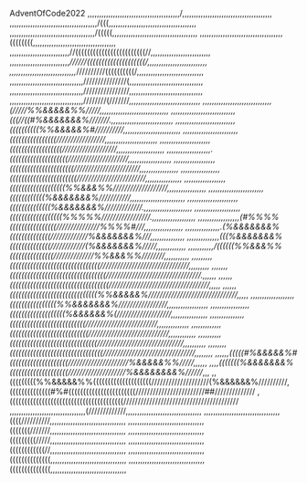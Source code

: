 AdventOfCode2022
,,,,,,,,,,,,,,,,,,,,,,,,,,,,,,,,,,,,,,,,/,,,,,,,,,,,,,,,,,,,,,,,,,,,,,,,,,,,,,,,
,,,,,,,,,,,,,,,,,,,,,,,,,,,,,,,,,,,,,,/(((,,,,,,,,,,,,,,,,,,,,,,,,,,,,,,,,,,,,,,
,,,,,,,,,,,,,,,,,,,,,,,,,,,,,,,,,,,,,/(((((,,,,,,,,,,,,,,,,,,,,,,,,,,,,,,,,,,,,,
,,,,,,,,,,,,,,,,,,,,,,,,,,,,,,,,,,,,((((((((,,,,,,,,,,,,,,,,,,,,,,,,,,,,,,,,,,,,
,,,,,,,,,,,,,,,,,,,,,,,,,,//((((((((((((((((((((((((//,,,,,,,,,,,,,,,,,,,,,,,,,,
,,,,,,,,,,,,,,,,,,,,,,,,,,*//////((((((((((((((((((((/,,,,,,,,,,,,,,,,,,,,,,,,,,
,,,,,,,,,,,,,,,,,,,,,,,,,,,,,*//////////((((((((((/,,,,,,,,,,,,,,,,,,,,,,,,,,,,,
,,,,,,,,,,,,,,,,,,,,,,,,,,,,,,,,///////////////(,,,,,,,,,,,,,,,,,,,,,,,,,,,,,,,,
,,,,,,,,,,,,,,,,,,,,,,,,,,,,,,,,////////////////,,,,,,,,,,,,,,,,,,,,,,,,,,,,,,,,
,,,,,,,,,,,,,,,,,,,,,,,,,,,,,,,,////////(///////*,,,,,,,,,,,,,,,,,,,,,,,,,,,,,,,
,,,,,,,,,,,,,,,,,,,,,,,,,,,,,,(/////%%&&&&&%%/////,,,,,,,,,,,,,,,,,,,,,,,,,,,,,,
,,,,,,,,,,,,,,,,,,,,,,,,,,,,(((//((#%&&&&&&&%///////.,,,,,,,,,,,,,,,,,,,,,,,,,,,
,,,,,,,,,,,,,,,,,,,,,,,,,,((((((((((%%&&&&&%#//////////,,,,,,,,,,,,,,,,,,,,,,,,,
,,,,,,,,,,,,,,,,,,,,,,,,((((((((((((((((/////////////////,,,,,,,,,,,,,,,,,,,,,,,
,,,,,,,,,,,,,,,,,,,,,,((((((((((((((((((///////////////////,,,,,,,,,,,,,,,,,,,,,
,,,,,,,,,,,,,,,,,,,.((((((((((((((((((((/////////////////////,,,,,,,,,,,,,,,,,,,
,,,,,,,,,,,,,,,,,,((((((((((((((((((((((///////////////////////,,,,,,,,,,,,,,,,,
,,,,,,,,,,,,,,,,,(((((((((((((((((((((((////////////////////////,,,,,,,,,,,,,,,,
,,,,,,,,,,,,,,,,,,(((((((((((((((((((%%&&&%%///////////////////,,,,,,,,,,,,,,,,,
,,,,,,,,,,,,,,,,,,,,,,,,((((((((((((%&&&&&&&%///////////,,,,,,,,,,,,,,,,,,,,,,,,
,,,,,,,,,,,,,,,,,,,,,,((((((((((((((%&&&&&&&%/////////////.,,,,,,,,,,,,,,,,,,,,,
,,,,,,,,,,,,,,,,,,,,((((((((((((((((((%%%%%/////////////////.,,,,,,,,,,,,,,,,,,,
,,,,,,,,,,,,,,,,,,(#%%%%((((((((((((((((///////////////%%%%#///,,,,,,,,,,,,,,,,,
,,,,,,,,,,,,,,,.(%&&&&&&&%((((((((((((((/////////////%&&&&&&&%///,,,,,,,,,,,,,,,
,,,,,,,,,,,,,,(((%&&&&&&&%((((((((((((((////////////(%&&&&&&&%/////,,,,,,,,,,,,,
,,,,,,,,,,,/((((((%%&&&%%(((((((((((((((//////////////%%&&&%%////////,,,,,,,,,,,
,,,,,,,,,(((((((((((((((((((((((((((((((///////////////////////////////,,,,,,,,,
,,,,,,,(((((((((((((((((((((((((((((((((/////////////////////////////////.,,,,,,
,,,,,,((((((((((((((((((((((((((((((((((///////////////////////////////////,,,,,
,,,,,,((((((((((((((((((((((((((((((%%&&&&&%///////////////////////////////,,,,,
,,,,,,,,,,,,,,,,,,,((((((((((((((((%%&&&&&&&%/////////////////,,,,,,,,,,,,,,,,,,
,,,,,,,,,,,,,,,,,(((((((((((((((((((%&&&&&&%(///////////////////,,,,,,,,,,,,,,,,
,,,,,,,,,,,,,,,((((((((((((((((((((((((((/////////////////////////,,,,,,,,,,,,,,
,,,,,,,,,,,,,(((((((((((((((((((((((((((////////////////////////////,,,,,,,,,,,,
,,,,,,,,,,((((((((((((((((((((((((((((((//////////////////////////////,,,,,,,,,,
,,,,,,,,((((((((((((((((((((((((((((((((////////////////////////////////,,,,,,,,
,,,,,,(((((#%&&&&&%#((((((((((((((((((((/////////////////////%&&&&&%%/////,,,,,,
,,,,(((((((%&&&&&&&%((((((((((((((((((((////////////////////%&&&&&&&&%//////*,,,
,,(((((((((%%&&&&&%%((((((((((((((((((((////////////////////(%&&&&&&%//////////,
((((((((((((((#%#(((((((((((((((((((((((////////////////////////##//////////////
,(((((((((((((((((((((((((((((((((((((((////////////////////////////////////////
,,,,,,,,,,,,,,,,,,,,,,,,,,,,,,,,,(/////////////,,,,,,,,,,,,,,,,,,,,,,,,,,,,,,,,,
,,,,,,,,,,,,,,,,,,,,,,,,,,,,,,,,,((((//////////,,,,,,,,,,,,,,,,,,,,,,,,,,,,,,,,,
,,,,,,,,,,,,,,,,,,,,,,,,,,,,,,,,,(((((((///////,,,,,,,,,,,,,,,,,,,,,,,,,,,,,,,,,
,,,,,,,,,,,,,,,,,,,,,,,,,,,,,,,,,(((((((((/////,,,,,,,,,,,,,,,,,,,,,,,,,,,,,,,,,
,,,,,,,,,,,,,,,,,,,,,,,,,,,,,,,,,((((((((((((//,,,,,,,,,,,,,,,,,,,,,,,,,,,,,,,,,
,,,,,,,,,,,,,,,,,,,,,,,,,,,,,,,,,((((((((((((((,,,,,,,,,,,,,,,,,,,,,,,,,,,,,,,,,
,,,,,,,,,,,,,,,,,,,,,,,,,,,,,,,,,((((((((((((((,,,,,,,,,,,,,,,,,,,,,,,,,,,,,,,,,
